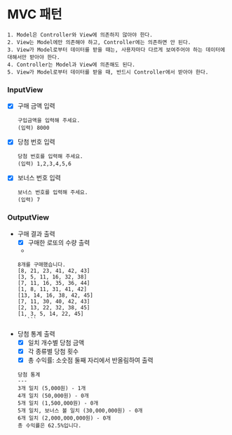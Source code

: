 # MVC 패턴

```text
1. Model은 Controller와 View에 의존하지 않아야 한다.
2. View는 Model에만 의존해야 하고, Controller에는 의존하면 안 된다.
3. View가 Model로부터 데이터를 받을 때는, 사용자마다 다르게 보여주어야 하는 데이터에 대해서만 받아야 한다.
4. Controller는 Model과 View에 의존해도 된다.
5. View가 Model로부터 데이터를 받을 때, 반드시 Controller에서 받아야 한다.
```

### InputView

- [x] 구매 금액 입력
    ```text
    구입금액을 입력해 주세요.
    (입력) 8000
    ```
- [x] 당첨 번호 입력
    ```text
    당첨 번호를 입력해 주세요.
    (입력) 1,2,3,4,5,6
    ```
- [x] 보너스 번호 입력
    ```text
    보너스 번호를 입력해 주세요.
    (입력) 7
    ```

### OutputView

- 구매 결과 출력
    - [x] 구매한 로또의 수량 출력
    -
   ```text
   8개를 구매했습니다.
   [8, 21, 23, 41, 42, 43]
   [3, 5, 11, 16, 32, 38]
   [7, 11, 16, 35, 36, 44]
   [1, 8, 11, 31, 41, 42]
   [13, 14, 16, 38, 42, 45]
   [7, 11, 30, 40, 42, 43]
   [2, 13, 22, 32, 38, 45]
   [1, 3, 5, 14, 22, 45]
      ```
- 당첨 통계 출력
    - [x] 일치 개수별 당첨 금액
    - [x] 각 종류별 당첨 횟수
    - [x] 총 수익률: 소숫점 둘째 자리에서 반올림하여 출력
    ```text
    당첨 통계
    ---
    3개 일치 (5,000원) - 1개
    4개 일치 (50,000원) - 0개
    5개 일치 (1,500,000원) - 0개
    5개 일치, 보너스 볼 일치 (30,000,000원) - 0개
    6개 일치 (2,000,000,000원) - 0개
    총 수익률은 62.5%입니다.
    ```

